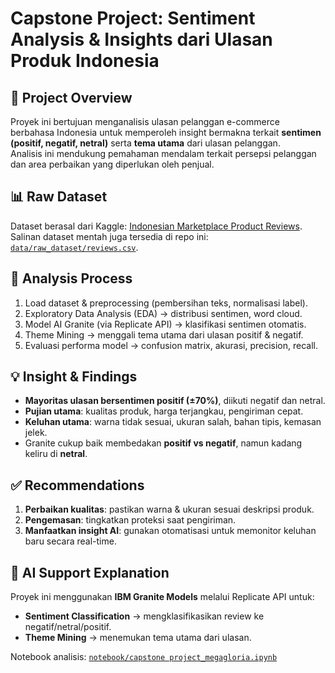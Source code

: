 # Capstone Project: Sentiment Analysis & Insights dari Ulasan Produk Indonesia

## 📌 Project Overview
Proyek ini bertujuan menganalisis ulasan pelanggan e-commerce berbahasa Indonesia untuk memperoleh insight bermakna terkait **sentimen (positif, negatif, netral)** serta **tema utama** dari ulasan pelanggan.  
Analisis ini mendukung pemahaman mendalam terkait persepsi pelanggan dan area perbaikan yang diperlukan oleh penjual.

## 📊 Raw Dataset
Dataset berasal dari Kaggle: [Indonesian Marketplace Product Reviews](https://www.kaggle.com/datasets/taqiyyaghazi/indonesian-marketplace-product-reviews).  
Salinan dataset mentah juga tersedia di repo ini: [`data/raw_dataset/reviews.csv`](data/raw_dataset/reviews.csv).

## 🔎 Analysis Process
1. Load dataset & preprocessing (pembersihan teks, normalisasi label).
2. Exploratory Data Analysis (EDA) → distribusi sentimen, word cloud.
3. Model AI Granite (via Replicate API) → klasifikasi sentimen otomatis.
4. Theme Mining → menggali tema utama dari ulasan positif & negatif.
5. Evaluasi performa model → confusion matrix, akurasi, precision, recall.

## 💡 Insight & Findings
- **Mayoritas ulasan bersentimen positif (±70%)**, diikuti negatif dan netral.  
- **Pujian utama**: kualitas produk, harga terjangkau, pengiriman cepat.  
- **Keluhan utama**: warna tidak sesuai, ukuran salah, bahan tipis, kemasan jelek.  
- Granite cukup baik membedakan **positif vs negatif**, namun kadang keliru di **netral**.  

## ✅ Recommendations
1. **Perbaikan kualitas**: pastikan warna & ukuran sesuai deskripsi produk.  
2. **Pengemasan**: tingkatkan proteksi saat pengiriman.  
3. **Manfaatkan insight AI**: gunakan otomatisasi untuk memonitor keluhan baru secara real-time.  

## 🤖 AI Support Explanation
Proyek ini menggunakan **IBM Granite Models** melalui Replicate API untuk:  
- **Sentiment Classification** → mengklasifikasikan review ke negatif/netral/positif.  
- **Theme Mining** → menemukan tema utama dari ulasan.  

Notebook analisis: [`notebook/capstone project_megagloria.ipynb`](https://colab.research.google.com/drive/1MVupPRCSR-UG2j6R7EBV_zfPNRoXmg8K?usp=sharing)
